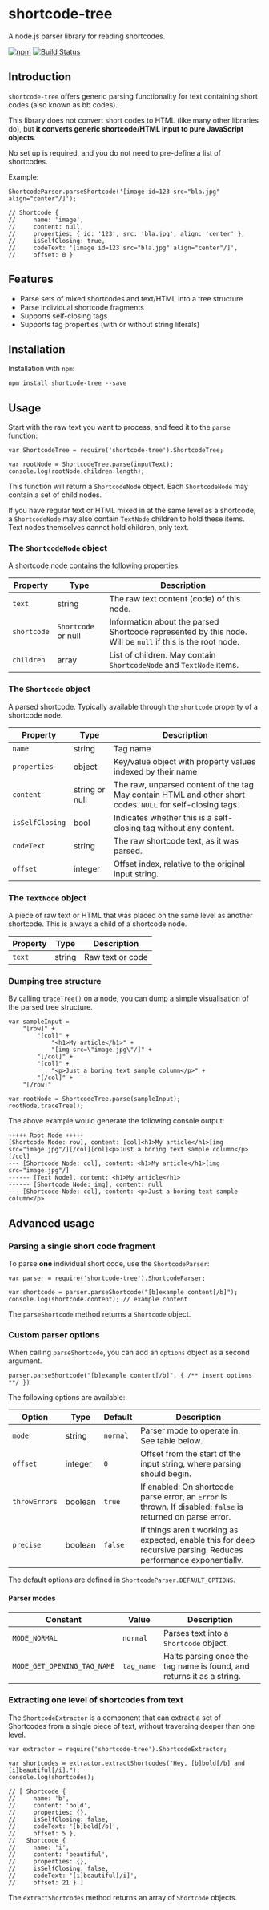 # shortcode-tree
A node.js parser library for reading shortcodes.

[![npm](https://img.shields.io/npm/v/shortcode-tree.svg)](https://www.npmjs.com/package/shortcode-tree)
[![Build Status](https://travis-ci.org/roydejong/shortcode-tree.svg?branch=master)](https://travis-ci.org/roydejong/shortcode-tree)

## Introduction
`shortcode-tree` offers generic parsing functionality for text containing short codes (also known as bb codes).

This library does not convert short codes to HTML (like many other libraries do), but **it converts generic shortcode/HTML input to pure JavaScript objects**.

No set up is required, and you do not need to pre-define a list of shortcodes.

Example:

    ShortcodeParser.parseShortcode('[image id=123 src="bla.jpg" align="center"/]');
    
    // Shortcode {
    //     name: 'image',
    //     content: null,
    //     properties: { id: '123', src: 'bla.jpg', align: 'center' },
    //     isSelfClosing: true,
    //     codeText: '[image id=123 src="bla.jpg" align="center"/]',
    //     offset: 0 }

## Features

- Parse sets of mixed shortcodes and text/HTML into a tree structure
- Parse individual shortcode fragments
- Supports self-closing tags
- Supports tag properties (with or without string literals)

## Installation

Installation with `npm`:

    npm install shortcode-tree --save
    
## Usage

Start with the raw text you want to process, and feed it to the `parse` function:

    var ShortcodeTree = require('shortcode-tree').ShortcodeTree;
    
    var rootNode = ShortcodeTree.parse(inputText);
    console.log(rootNode.children.length);
    
This function will return a `ShortcodeNode` object. Each `ShortcodeNode` may contain a set of child nodes.

If you have regular text or HTML mixed in at the same level as a shortcode, a `ShortcodeNode` may also contain `TextNode` children to hold these items. Text nodes themselves cannot hold children, only text.

### The `ShortcodeNode` object

A shortcode node contains the following properties:

| Property | Type | Description |
| --- | --- | --- |
| `text` | string | The raw text content (code) of this node. |
| `shortcode` | `Shortcode` or null | Information about the parsed Shortcode represented by this node. Will be `null` if this is the root node. |
| `children` | array | List of children. May contain `ShortcodeNode` and `TextNode` items. |

### The `Shortcode` object

A parsed shortcode. Typically available through the `shortcode` property of a shortcode node.

| Property | Type | Description |
| --- | --- | --- |
| `name` | string | Tag name |
| `properties` | object | Key/value object with property values indexed by their name |
| `content` | string or null | The raw, unparsed content of the tag. May contain HTML and other short codes. `NULL` for self-closing tags. |
| `isSelfClosing` | bool | Indicates whether this is a self-closing tag without any content. |
| `codeText` | string | The raw shortcode text, as it was parsed. |
| `offset` | integer | Offset index, relative to the original input string. | 

### The `TextNode` object

A piece of raw text or HTML that was placed on the same level as another shortcode. This is always a child of a shortcode node.

| Property | Type | Description |
| --- | --- | --- |
| `text` | string | Raw text or code |

### Dumping tree structure

By calling `traceTree()` on a node, you can dump a simple visualisation of the parsed tree structure.

    var sampleInput =
        "[row]" +
            "[col]" +
                "<h1>My article</h1>" +
                "[img src=\"image.jpg\"/]" +
            "[/col]" +
            "[col]" +
                "<p>Just a boring text sample column</p>" +
            "[/col]" +
        "[/row]"

    var rootNode = ShortcodeTree.parse(sampleInput);
    rootNode.traceTree();
    
The above example would generate the following console output:

    +++++ Root Node +++++
    [Shortcode Node: row], content: [col]<h1>My article</h1>[img src="image.jpg"/][/col][col]<p>Just a boring text sample column</p>[/col]
    --- [Shortcode Node: col], content: <h1>My article</h1>[img src="image.jpg"/]
    ------ [Text Node], content: <h1>My article</h1>
    ------ [Shortcode Node: img], content: null
    --- [Shortcode Node: col], content: <p>Just a boring text sample column</p>


## Advanced usage

### Parsing a single short code fragment

To parse **one** individual short code, use the `ShortcodeParser`:

    var parser = require('shortcode-tree').ShortcodeParser;
    
    var shortcode = parser.parseShortcode("[b]example content[/b]");
    console.log(shortcode.content); // example content
    
The `parseShortcode` method returns a `Shortcode` object.

### Custom parser options

When calling `parseShortcode`, you can add an `options` object as a second argument.

    parser.parseShortcode("[b]example content[/b]", { /** insert options **/ })

The following options are available:

| Option | Type | Default | Description |
| --- | --- | --- | --- |
| `mode` | string | `normal` | Parser mode to operate in. See table below. |
| `offset` | integer | `0` | Offset from the start of the input string, where parsing should begin. |
| `throwErrors` | boolean | `true` | If enabled: On shortcode parse error, an `Error` is thrown. If disabled: `false` is returned on parse error. |
| `precise` | boolean | `false` | If things aren't working as expected, enable this for deep recursive parsing. Reduces performance exponentially. |  

The default options are defined in `ShortcodeParser.DEFAULT_OPTIONS`.

#### Parser modes

| Constant | Value | Description |
| --- | --- | --- |
| `MODE_NORMAL` | `normal` | Parses text into a `Shortcode` object. |
| `MODE_GET_OPENING_TAG_NAME` | `tag_name` | Halts parsing once the tag name is found, and returns it as a string. |

### Extracting one level of shortcodes from text  

The `ShortcodeExtractor` is a component that can extract a set of Shortcodes from a single piece of text, without traversing deeper than one level.

    var extractor = require('shortcode-tree').ShortcodeExtractor;
    
    var shortcodes = extractor.extractShortcodes("Hey, [b]bold[/b] and [i]beautiful[/i].");
    console.log(shortcodes);
    
    // [ Shortcode {
    //     name: 'b',
    //     content: 'bold',
    //     properties: {},
    //     isSelfClosing: false,
    //     codeText: '[b]bold[/b]',
    //     offset: 5 },
    //   Shortcode {
    //     name: 'i',
    //     content: 'beautiful',
    //     properties: {},
    //     isSelfClosing: false,
    //     codeText: '[i]beautiful[/i]',
    //     offset: 21 } ]

The `extractShortcodes` method returns an array of `Shortcode` objects. 